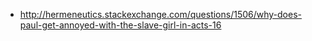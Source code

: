 * http://hermeneutics.stackexchange.com/questions/1506/why-does-paul-get-annoyed-with-the-slave-girl-in-acts-16
